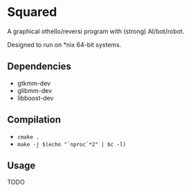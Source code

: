 Squared
=======

A graphical othello/reversi program with (strong) AI/bot/robot.

Designed to run on *nix 64-bit systems.

Dependencies
------------
* gtkmm-dev
* glibmm-dev
* libboost-dev


Compilation
-----------
* ``cmake .``
* ``make -j $(echo "`nproc`*2" | bc -l)``


Usage
-----
TODO
